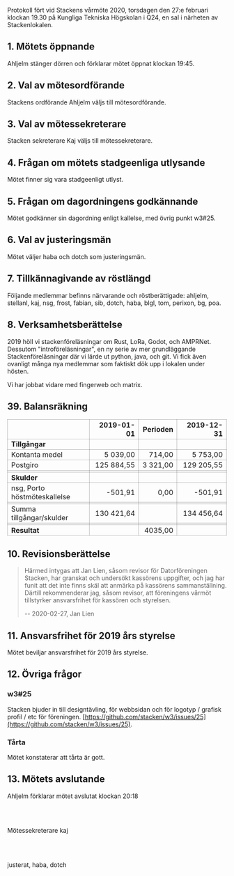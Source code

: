 <!-- 
.. title: Vårmöte 2020
.. slug: varmote-proto
.. date: 2020-02-27 22:20:00 CET
.. description:
.. category: 2020
-->

Protokoll fört vid Stackens vårmöte 2020, torsdagen den 27:e februari
klockan 19.30 på Kungliga Tekniska Högskolan i Q24, en sal i närheten
av Stackenlokalen.

<!-- TEASER_END -->

## 1. Mötets öppnande

Ahljelm stänger dörren och förklarar mötet öppnat klockan 19:45.

## 2. Val av mötesordförande

Stackens ordförande Ahljelm väljs till mötesordförande.

## 3. Val av mötessekreterare

Stacken sekreterare Kaj väljs till mötessekreterare.

## 4. Frågan om mötets stadgeenliga utlysande

Mötet finner sig vara stadgeenligt utlyst.

## 5. Frågan om dagordningens godkännande

Mötet godkänner sin dagordning enligt kallelse, med övrig punkt w3#25.

## 6. Val av justeringsmän

Mötet väljer haba och dotch som justeringsmän.

## 7. Tillkännagivande av röstlängd

Följande medlemmar befinns närvarande och röstberättigade:
ahljelm, stellanl, kaj, nsg, frost, fabian, sib,
dotch, haba, blgl, tom, perixon, bg, poa.

## 8. Verksamhetsberättelse

2019 höll vi stackenföreläsningar om Rust, LoRa, Godot, och
AMPRNet. Dessutom "introföreläsningar", en ny serie av mer
grundläggande Stackenföreläsningar där vi lärde ut python, java, och
git. Vi fick även ovanligt många nya medlemmar som faktiskt dök upp i
lokalen under hösten.

Vi har jobbat vidare med fingerweb och matrix.

## 39. Balansräkning

<style>
table th, table td { padding: .1em .5em; border: solid .6px #0004; }
</style>

|   | 2019-01-01 | Perioden | 2019-12-31 |
|---|---:|---:|---:|
|**Tillgångar**|||
|Kontanta medel| 5 039,00 | 714,00 | 5 753,00 |
|Postgiro      | 125 884,55 | 3 321,00 | 129 205,55 |
| |||
|**Skulder**|||
|nsg, Porto höstmöteskallelse| -501,91 | 0,00 | -501,91 |
| |||
|Summa tillgångar/skulder | 130 421,64 |      | 134 456,64 |
| |||
|**Resultat**|   | 4035,00 | |

## 10. Revisionsberättelse

> Härmed intygas att Jan Lien, såsom revisor för Datorföreningen
> Stacken, har granskat och undersökt kassörens uppgifter, och jag har
> funit att det inte finns skäl att anmärka på kassörens
> sammanställning.  Därtill rekommenderar jag, såsom revisor, att
> föreningens vårmöt tillstyrker ansvarsfrihet för kassören och
> styrelsen.
>
> -- 2020-02-27, Jan Lien

## 11. Ansvarsfrihet för 2019 års styrelse

Mötet beviljar ansvarsfrihet för 2019 års styrelse. 

## 12. Övriga frågor

### w3#25

Stacken bjuder in till designtävling, för webbsidan och för logotyp /
grafisk profil / etc för föreningen.
[https://github.com/stacken/w3/issues/25](https://github.com/stacken/w3/issues/25).

### Tårta

Mötet konstaterar att tårta är gott.

## 13. Mötets avslutande

Ahljelm förklarar mötet avslutat klockan 20:18


<p><br><br></p>

Mötessekreterare kaj



<p><br><br></p>

justerat, haba, dotch

